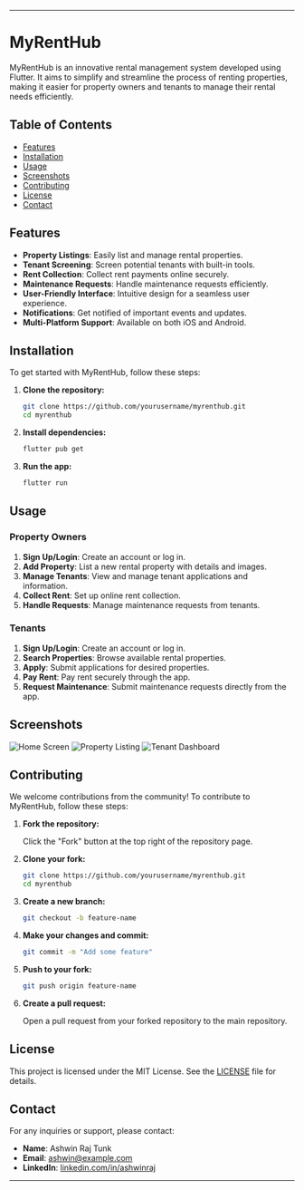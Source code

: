 

---

# MyRentHub

MyRentHub is an innovative rental management system developed using Flutter. It aims to simplify and streamline the process of renting properties, making it easier for property owners and tenants to manage their rental needs efficiently.

## Table of Contents

- [Features](#features)
- [Installation](#installation)
- [Usage](#usage)
- [Screenshots](#screenshots)
- [Contributing](#contributing)
- [License](#license)
- [Contact](#contact)

## Features

- **Property Listings**: Easily list and manage rental properties.
- **Tenant Screening**: Screen potential tenants with built-in tools.
- **Rent Collection**: Collect rent payments online securely.
- **Maintenance Requests**: Handle maintenance requests efficiently.
- **User-Friendly Interface**: Intuitive design for a seamless user experience.
- **Notifications**: Get notified of important events and updates.
- **Multi-Platform Support**: Available on both iOS and Android.

## Installation

To get started with MyRentHub, follow these steps:

1. **Clone the repository:**

    ```bash
    git clone https://github.com/yourusername/myrenthub.git
    cd myrenthub
    ```

2. **Install dependencies:**

    ```bash
    flutter pub get
    ```

3. **Run the app:**

    ```bash
    flutter run
    ```

## Usage

### Property Owners

1. **Sign Up/Login**: Create an account or log in.
2. **Add Property**: List a new rental property with details and images.
3. **Manage Tenants**: View and manage tenant applications and information.
4. **Collect Rent**: Set up online rent collection.
5. **Handle Requests**: Manage maintenance requests from tenants.

### Tenants

1. **Sign Up/Login**: Create an account or log in.
2. **Search Properties**: Browse available rental properties.
3. **Apply**: Submit applications for desired properties.
4. **Pay Rent**: Pay rent securely through the app.
5. **Request Maintenance**: Submit maintenance requests directly from the app.

## Screenshots

![Home Screen](screenshots/home.png)
![Property Listing](screenshots/property_listing.png)
![Tenant Dashboard](screenshots/tenant_dashboard.png)

## Contributing

We welcome contributions from the community! To contribute to MyRentHub, follow these steps:

1. **Fork the repository:**

    Click the "Fork" button at the top right of the repository page.

2. **Clone your fork:**

    ```bash
    git clone https://github.com/yourusername/myrenthub.git
    cd myrenthub
    ```

3. **Create a new branch:**

    ```bash
    git checkout -b feature-name
    ```

4. **Make your changes and commit:**

    ```bash
    git commit -m "Add some feature"
    ```

5. **Push to your fork:**

    ```bash
    git push origin feature-name
    ```

6. **Create a pull request:**

    Open a pull request from your forked repository to the main repository.

## License

This project is licensed under the MIT License. See the [LICENSE](LICENSE) file for details.

## Contact

For any inquiries or support, please contact:

- **Name**: Ashwin Raj Tunk
- **Email**: [ashwin@example.com](mailto:ashwin@example.com)
- **LinkedIn**: [linkedin.com/in/ashwinraj](https://www.linkedin.com/in/ashwinraj)

---
